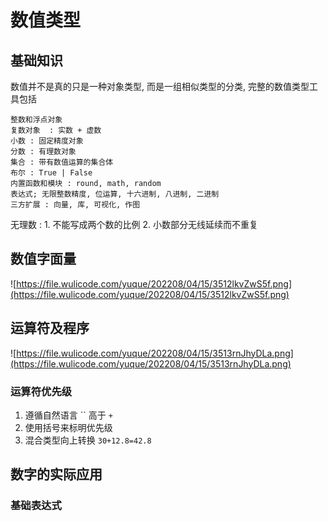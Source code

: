 # 数值类型

## 基础知识

数值并不是真的只是一种对象类型, 而是一组相似类型的分类, 完整的数值类型工具包括

```
整数和浮点对象
复数对象  : 实数 + 虚数
小数 : 固定精度对象
分数 : 有理数对象
集合 : 带有数值运算的集合体
布尔 : True | False
内置函数和模块 : round, math, random
表达式; 无限整数精度, 位运算, 十六进制, 八进制, 二进制
三方扩展 : 向量, 库, 可视化, 作图
```

无理数 : 1. 不能写成两个数的比例 2. 小数部分无线延续而不重复

## 数值字面量

![https://file.wulicode.com/yuque/202208/04/15/3512lkvZwS5f.png](https://file.wulicode.com/yuque/202208/04/15/3512lkvZwS5f.png)

## 运算符及程序

![https://file.wulicode.com/yuque/202208/04/15/3513rnJhyDLa.png](https://file.wulicode.com/yuque/202208/04/15/3513rnJhyDLa.png)

### 运算符优先级

1. 遵循自然语言 `` 高于 `+`
2. 使用括号来标明优先级
3. 混合类型向上转换 `30+12.8=42.8`

## 数字的实际应用

### 基础表达式
